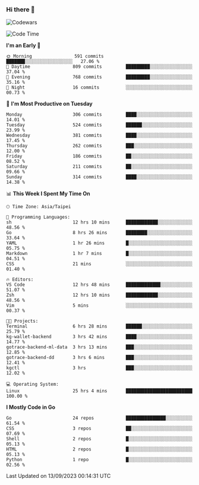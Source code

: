 ### Hi there 👋

![Codewars](https://www.codewars.com/users/omegaatt36/badges/small)

<!--START_SECTION:waka-->
![Code Time](http://img.shields.io/badge/Code%20Time-1%2C676%20hrs%2030%20mins-blue)

**I'm an Early 🐤** 

```text
🌞 Morning                591 commits         ███████░░░░░░░░░░░░░░░░░░   27.06 % 
🌆 Daytime                809 commits         █████████░░░░░░░░░░░░░░░░   37.04 % 
🌃 Evening                768 commits         █████████░░░░░░░░░░░░░░░░   35.16 % 
🌙 Night                  16 commits          ░░░░░░░░░░░░░░░░░░░░░░░░░   00.73 % 
```
📅 **I'm Most Productive on Tuesday** 

```text
Monday                   306 commits         ████░░░░░░░░░░░░░░░░░░░░░   14.01 % 
Tuesday                  524 commits         ██████░░░░░░░░░░░░░░░░░░░   23.99 % 
Wednesday                381 commits         ████░░░░░░░░░░░░░░░░░░░░░   17.45 % 
Thursday                 262 commits         ███░░░░░░░░░░░░░░░░░░░░░░   12.00 % 
Friday                   186 commits         ██░░░░░░░░░░░░░░░░░░░░░░░   08.52 % 
Saturday                 211 commits         ██░░░░░░░░░░░░░░░░░░░░░░░   09.66 % 
Sunday                   314 commits         ████░░░░░░░░░░░░░░░░░░░░░   14.38 % 
```


📊 **This Week I Spent My Time On** 

```text
🕑︎ Time Zone: Asia/Taipei

💬 Programming Languages: 
sh                       12 hrs 10 mins      ████████████░░░░░░░░░░░░░   48.56 % 
Go                       8 hrs 26 mins       ████████░░░░░░░░░░░░░░░░░   33.64 % 
YAML                     1 hr 26 mins        █░░░░░░░░░░░░░░░░░░░░░░░░   05.75 % 
Markdown                 1 hr 7 mins         █░░░░░░░░░░░░░░░░░░░░░░░░   04.51 % 
CSS                      21 mins             ░░░░░░░░░░░░░░░░░░░░░░░░░   01.40 % 

🔥 Editors: 
VS Code                  12 hrs 48 mins      █████████████░░░░░░░░░░░░   51.07 % 
Zsh                      12 hrs 10 mins      ████████████░░░░░░░░░░░░░   48.56 % 
Vim                      5 mins              ░░░░░░░░░░░░░░░░░░░░░░░░░   00.37 % 

🐱‍💻 Projects: 
Terminal                 6 hrs 28 mins       ██████░░░░░░░░░░░░░░░░░░░   25.79 % 
kg-wallet-backend        3 hrs 42 mins       ████░░░░░░░░░░░░░░░░░░░░░   14.77 % 
gotrace-backend-ml-data  3 hrs 13 mins       ███░░░░░░░░░░░░░░░░░░░░░░   12.85 % 
gotrace-backend-dd       3 hrs 6 mins        ███░░░░░░░░░░░░░░░░░░░░░░   12.41 % 
kgctl                    3 hrs               ███░░░░░░░░░░░░░░░░░░░░░░   12.02 % 

💻 Operating System: 
Linux                    25 hrs 4 mins       █████████████████████████   100.00 % 
```

**I Mostly Code in Go** 

```text
Go                       24 repos            ███████████████░░░░░░░░░░   61.54 % 
CSS                      3 repos             ██░░░░░░░░░░░░░░░░░░░░░░░   07.69 % 
Shell                    2 repos             █░░░░░░░░░░░░░░░░░░░░░░░░   05.13 % 
HTML                     2 repos             █░░░░░░░░░░░░░░░░░░░░░░░░   05.13 % 
Python                   1 repo              █░░░░░░░░░░░░░░░░░░░░░░░░   02.56 % 
```




 Last Updated on 13/09/2023 00:14:31 UTC
<!--END_SECTION:waka-->

<!--
**omegaatt36/omegaatt36** is a ✨ _special_ ✨ repository because its `README.md` (this file) appears on your GitHub profile.

Here are some ideas to get you started:

- 🔭 I’m currently working on ...
- 🌱 I’m currently learning ...
- 👯 I’m looking to collaborate on ...
- 🤔 I’m looking for help with ...
- 💬 Ask me about ...
- 📫 How to reach me: ...
- 😄 Pronouns: ...
- ⚡ Fun fact: ...
-->
